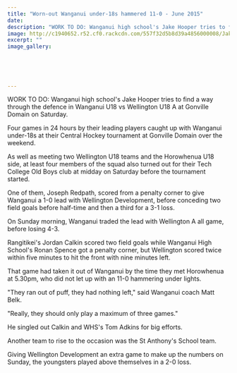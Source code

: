 ```yaml
---
title: "Worn-out Wanganui under-18s hammered 11-0 - June 2015"
date: 
description: "WORK TO DO: Wanganui high school's Jake Hooper tries to find a way through the defence in Wanganui U18 vs Wellington U18 A at Gonville Domain on Saturday, Wanganui Chronicle article 16/6/16..."
image: http://c1940652.r52.cf0.rackcdn.com/557f32d5b8d39a4856000008/Jake-Hooper,-U18-Hockey-16.6.15.jpg
excerpt: ""
image_gallery:
    
    
    
    
    
---
```


<p><span>WORK TO DO: Wanganui high school's Jake Hooper tries to find a way through the defence in Wanganui U18 vs Wellington U18 A at Gonville Domain on Saturday.</span></p>
<p>Four games in 24 hours by their leading players caught up with Wanganui under-18s at their Central Hockey tournament at Gonville Domain over the weekend.</p>
<p>As well as meeting two Wellington U18 teams and the Horowhenua U18 side, at least four members of the squad also turned out for their Tech College Old Boys club at midday on Saturday before the tournament started.</p>
<p>One of them, Joseph Redpath, scored from a penalty corner to give Wanganui a 1-0 lead with Wellington Development, before conceding two field goals before half-time and then a third for a 3-1 loss.</p>
<p>On Sunday morning, Wanganui traded the lead with Wellington A all game, before losing 4-3.</p>
<p>Rangitikei's Jordan Calkin scored two field goals while Wanganui High School's Ronan Spence got a penalty corner, but Wellington scored twice within five minutes to hit the front with nine minutes left.</p>
<p>That game had taken it out of Wanganui by the time they met Horowhenua at 5.30pm, who did not let up with an 11-0 hammering under lights.</p>
<p>"They ran out of puff, they had nothing left," said Wanganui coach Matt Belk.</p>
<p>"Really, they should only play a maximum of three games."</p>
<p>He singled out Calkin and WHS's Tom Adkins for big efforts.</p>
<p>Another team to rise to the occasion was the St Anthony's School team.</p>
<p>Giving Wellington Development an extra game to make up the numbers on Sunday, the youngsters played above themselves in a 2-0 loss.</p>

